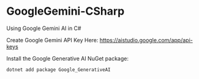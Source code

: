 # GoogleGemini-CSharp
Using Google Gemini AI in C#

Create Google Gemini API Key Here: https://aistudio.google.com/app/api-keys

Install the Google Generative AI NuGet package:
```
dotnet add package Google_GenerativeAI
```